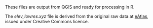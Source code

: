 These files are output from QGIS and ready for processing in R.

The *elev_lowres.xyz* file is derived from the original raw data at [eAtlas](https://eatlas.org.au/data/uuid/80301676-97fb-4bdf-b06c-e961e5c0cb0b), issued under Creative Commons licence.
